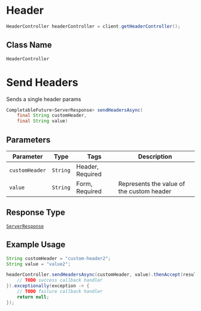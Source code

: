 # Header

```java
HeaderController headerController = client.getHeaderController();
```

## Class Name

`HeaderController`


# Send Headers

<testing> Sends a single header params

```java
CompletableFuture<ServerResponse> sendHeadersAsync(
    final String customHeader,
    final String value)
```

## Parameters

| Parameter | Type | Tags | Description |
|  --- | --- | --- | --- |
| `customHeader` | `String` | Header, Required | <testing> <testing> |
| `value` | `String` | Form, Required | <testing> Represents the value of the custom header |

## Response Type

[`ServerResponse`](/doc/models/server-response.md)

## Example Usage

```java
String customHeader = "custom-header2";
String value = "value2";

headerController.sendHeadersAsync(customHeader, value).thenAccept(result -> {
    // TODO success callback handler
}).exceptionally(exception -> {
    // TODO failure callback handler
    return null;
});
```

